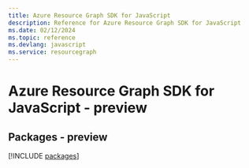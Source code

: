 ```yaml
---
title: Azure Resource Graph SDK for JavaScript
description: Reference for Azure Resource Graph SDK for JavaScript
ms.date: 02/12/2024
ms.topic: reference
ms.devlang: javascript
ms.service: resourcegraph
---
```

# Azure Resource Graph SDK for JavaScript - preview
## Packages - preview
[!INCLUDE [packages](resource-graph-index.md)]